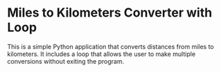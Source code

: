 # Miles to Kilometers Converter with Loop
This is a simple Python application that converts distances from miles to kilometers. 
It includes a loop that allows the user to make multiple conversions without exiting the program. 
